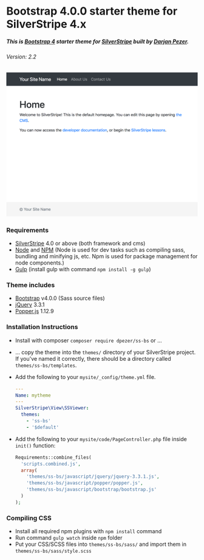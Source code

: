 # Bootstrap 4.0.0 starter theme for SilverStripe 4.x

##### This is [Bootstrap 4](https://v4-alpha.getbootstrap.com/) starter theme for [SilverStripe](http://silverstripe.org/) built by [Darjan Pezer](mailto:darjan@pezer.eu).
###### Version: 2.2

![Bootstrap 4.0 theme for SilverStripe 4](https://raw.githubusercontent.com/dpezer/ss-bs/master/ss-bs.png)

### Requirements
* [SilverStripe](http://silverstripe.org/) 4.0 or above (both framework and cms)
* [Node](https://nodejs.org/en/) and [NPM](https://www.npmjs.com/package/plugin) (Node is used for dev tasks such as compiling sass, bundling and minifying js, etc. Npm is used for package management for node components.)
* [Gulp](http://gulpjs.com/) (install gulp with command `npm install -g gulp`)

### Theme includes
* [Bootstrap](https://v4-alpha.getbootstrap.com/) v4.0.0 (Sass source files)
* [jQuery](https://jquery.com/) 3.3.1
* [Popper.js](https://jquery.com/) 1.12.9

### Installation Instructions

 * Install with composer `composer require dpezer/ss-bs` or ...

 * ... copy the theme into the `themes/` directory of your SilverStripe project.  If you've named it correctly, there should be a directory called `themes/ss-bs/templates`.

 * Add the following to your `mysite/_config/theme.yml` file.
    
    ```yaml
    ---
    Name: mytheme
    ---
    SilverStripe\View\SSViewer:
      themes:
        - 'ss-bs'
        - '$default'
    ```


* Add the following to your `mysite/code/PageController.php` file inside `init()` function:

    ```php
    Requirements::combine_files(
      'scripts.combined.js',
      array(
        'themes/ss-bs/javascript/jquery/jquery-3.3.1.js',
        'themes/ss-bs/javascript/popper/popper.js',
        'themes/ss-bs/javascript/bootstrap/bootstrap.js'
      )
    );
    ```

### Compiling CSS

* Install all required npm plugins with `npm install` command
* Run command `gulp watch` inside `npm` folder
* Put your CSS/SCSS files into `themes/ss-bs/sass/` and import them in `themes/ss-bs/sass/style.scss`
